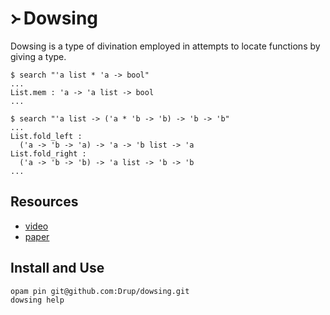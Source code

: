# ᚛ Dowsing

Dowsing is a type of divination employed in attempts to locate functions by giving a type.

```
$ search "'a list * 'a -> bool"
...
List.mem : 'a -> 'a list -> bool
...

$ search "'a list -> ('a * 'b -> 'b) -> 'b -> 'b"
...
List.fold_left :
  ('a -> 'b -> 'a) -> 'a -> 'b list -> 'a
List.fold_right :
  ('a -> 'b -> 'b) -> 'a list -> 'b -> 'b
...
```

## Resources

- [video](https://www.youtube.com/watch?v=rxUb-1eKEJM)
- [paper](https://hal.archives-ouvertes.fr/hal-03355381)

## Install and Use

```
opam pin git@github.com:Drup/dowsing.git
dowsing help
```
